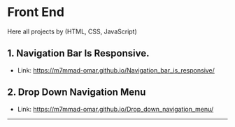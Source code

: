 # Front End
Here all projects by (HTML, CSS, JavaScript)


## 1.  Navigation Bar Is Responsive.

  * Link: https://m7mmad-omar.github.io/Navigation_bar_is_responsive/


## 2.  Drop Down Navigation Menu
  * Link:  https://m7mmad-omar.github.io/Drop_down_navigation_menu/
<hr />
<br />

